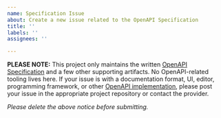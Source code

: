 ```yaml
---
name: Specification Issue
about: Create a new issue related to the OpenAPI Specification
title: ''
labels: ''
assignees: ''

---
```


**PLEASE NOTE:** This project only maintains the written [OpenAPI Specification](../blob/master/versions/3.0.2.md) and a few other supporting artifacts. No OpenAPI-related tooling lives here. If your issue is with a documentation format, UI, editor, programming framework, or other [OpenAPI implementation](../blob/master/IMPLEMENTATIONS.md), please post your issue in the appropriate project repository or contact the provider.

_Please delete the above notice before submitting._
